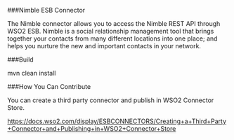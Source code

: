 ###Nimble ESB Connector

The Nimble connector allows you to access the Nimble REST API through WSO2 ESB. Nimble is a social relationship management tool that brings together your contacts from many different locations into one place;  and helps you nurture the new and important contacts in your network.

###Build

mvn clean install

###How You Can Contribute

You can create a third party connector and publish in WSO2 Connector Store.

https://docs.wso2.com/display/ESBCONNECTORS/Creating+a+Third+Party+Connector+and+Publishing+in+WSO2+Connector+Store